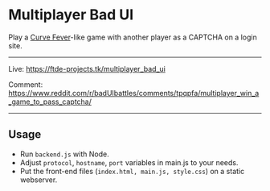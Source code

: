 # Multiplayer Bad UI

Play a [Curve Fever](https://en.wikipedia.org/wiki/Achtung,_die_Kurve!)-like game with another player as a CAPTCHA on a login site.

---

Live: https://ftde-projects.tk/multiplayer_bad_ui

Comment: https://www.reddit.com/r/badUIbattles/comments/tpqpfa/multiplayer_win_a_game_to_pass_captcha/

---

## Usage

- Run `backend.js` with Node.
- Adjust `protocol`, `hostname`, `port` variables in main.js to your needs.
- Put the front-end files (`index.html, main.js, style.css`) on a static webserver.